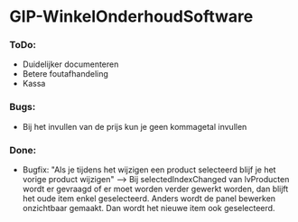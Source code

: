 # GIP-WinkelOnderhoudSoftware
### ToDo:

- Duidelijker documenteren
- Betere foutafhandeling
- Kassa

### Bugs: 

- Bij het invullen van de prijs kun je geen kommagetal invullen


### Done:

- Bugfix: "Als je tijdens het wijzigen een product selecteerd blijf je het vorige product wijzigen" 
--> Bij selectedIndexChanged van lvProducten wordt er gevraagd of er moet worden verder gewerkt worden, dan blijft het oude item enkel geselecteerd. Anders wordt de panel bewerken onzichtbaar gemaakt. Dan wordt het nieuwe item ook geselecteerd.

